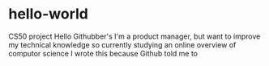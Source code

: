 # hello-world
CS50 project
Hello Githubber's I'm a product manager, but want to improve my technical knowledge so currently studying an online overview of computor science
I wrote this because Github told me to
